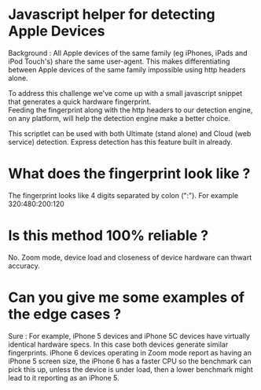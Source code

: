 # Javascript helper for detecting Apple Devices

Background : All Apple devices of the same family (eg iPhones, iPads and iPod Touch's) share the same user-agent. 
This makes differentiating between Apple devices of the same family impossible using http headers alone.  

To address this challenge we've come up with a small javascript snippet that generates a quick hardware fingerprint.  
Feeding the fingerprint along with the http headers to our detection engine, on any platform, will help the detection 
engine make a better choice. 

This scriptlet can be used with both Ultimate (stand alone) and Cloud (web service) detection. 
Express detection has this feature built in already.

# What does the fingerprint look like ?

The fingerprint looks like 4 digits separated by colon (":"). For example 320:480:200:120 

# Is this method 100% reliable ?

No. Zoom mode, device load and closeness of device hardware can thwart accuracy. 

# Can you give me some examples of the edge cases ?

Sure : For example, iPhone 5 devices and iPhone 5C devices have virtually identical hardware specs. In this case
both devices generate similar fingerprints. iPhone 6 devices operating in Zoom mode report as having an iPhone 5 
screen size, the iPhone 6 has a faster CPU so the benchmark can pick this up, unless the device is under load, 
then a lower benchmark might lead to it reporting as an iPhone 5.


